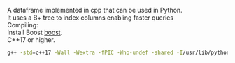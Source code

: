 A dataframe implemented in cpp that can be used in Python.<br/>
It uses a B+ tree to index columns enabling faster queries<br/>
Compiling: <br/>
Install Boost [boost](https://github.com/EMAp-EDA-2022/monitorias/blob/main/conteudo/monitoria-boost.md). <br/>
C++17 or higher.
```bash
g++ -std=c++17 -Wall -Wextra -fPIC -Wno-undef -shared -I/usr/lib/python3.8/ -I/usr/include/python3.8/ main.cpp -o capivara.so -lboost_python38 -lboost_numpy38
```

